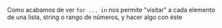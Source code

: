 Como acabamos de ver `for ... in` nos permite "visitar" a cada elemento de una lista, string o rango de números, y hacer algo con éste